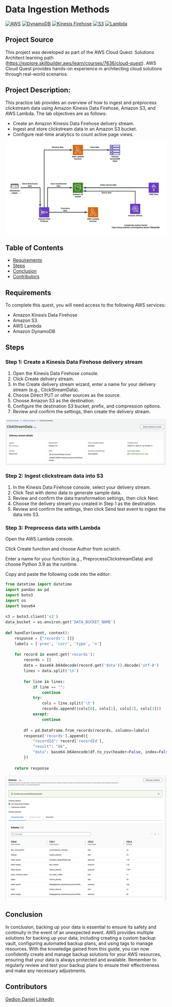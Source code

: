 # Data Ingestion Methods

[![AWS](https://img.shields.io/badge/AWS-100000?style=flat&logo=amazon&logoColor=FFFFFF&labelColor=5C5C5C&color=FF7300)](https://docs.aws.amazon.com/quicksight/latest/user/signing-up.html)
[![DynamoDB](https://img.shields.io/badge/DynamoDB-4053D6?style=flat&logo=amazonaws&logoColor=white&labelColor=232F3E&color=4053D6)](https://aws.amazon.com/dynamodb/)
[![Kinesis Firehose](https://img.shields.io/badge/Kinesis_Firehose-FFA500?style=flat&logo=amazonaws&logoColor=white&labelColor=232F3E&color=FFA500)](https://aws.amazon.com/kinesis/firehose/)
[![S3](https://img.shields.io/badge/S3-569A31?style=flat&logo=amazonaws&logoColor=white&labelColor=232F3E&color=569A31)](https://aws.amazon.com/s3/)
[![Lambda](https://img.shields.io/badge/Lambda-FDDB33?style=flat&logo=amazonaws&logoColor=white&labelColor=232F3E&color=FDDB33)](https://aws.amazon.com/lambda/)

## Project Source
This project was developed as part of the AWS Cloud Quest: Solutions Architect learning path (https://explore.skillbuilder.aws/learn/courses/7636/cloud-quest). AWS Cloud Quest provides hands-on experience in architecting cloud solutions through real-world scenarios.

## Project Description:

This practice lab provides an overview of how to ingest and preprocess clickstream data using Amazon Kinesis Data Firehose, Amazon S3, and AWS Lambda. The lab objectives are as follows:

- Create an Amazon Kinesis Data Firehose delivery stream.
- Ingest and store clickstream data in an Amazon S3 bucket.
- Configure real-time analytics to count active page views.

<p align="center">
  <img src="../Images/project-9-architecture-diagram.jpeg" alt="" style="display: block; margin: auto;" />
</p>

## Table of Contents

- [Requirements](#requirements)
- [Steps](#Steps)
- [Conclusion](#conclusion)
- [Contributors](#contributors)

## Requirements

To complete this quest, you will need access to the following AWS services:

- Amazon Kinesis Data Firehose
- Amazon S3
- AWS Lambda
- Amazon DynamoDB

## Steps

### Step 1: Create a Kinesis Data Firehose delivery stream

1. Open the Kinesis Data Firehose console.
2. Click Create delivery stream.
3. In the Create delivery stream wizard, enter a name for your delivery stream (e.g., ClickStreamData).
4. Choose Direct PUT or other sources as the source.
5. Choose Amazon S3 as the destination.
6. Configure the destination S3 bucket, prefix, and compression options.
7. Review and confirm the settings, then create the delivery stream.

<p align="center">
  <img src="./img/2.png" alt="" style="display: block; margin: auto;" />
</p>

### Step 2: Ingest clickstream data into S3

1. In the Kinesis Data Firehose console, select your delivery stream.
2. Click Test with demo data to generate sample data.
3. Review and confirm the data transformation settings, then click Next.
4. Choose the delivery stream you created in Step 1 as the destination.
5. Review and confirm the settings, then click Send test event to ingest the data into S3.

### Step 3: Preprocess data with Lambda

Open the AWS Lambda console.

Click Create function and choose Author from scratch.

Enter a name for your function (e.g., PreprocessClickstreamData) and choose Python 3.9 as the runtime.

Copy and paste the following code into the editor:

```python
from datetime import datetime
import pandas as pd
import boto3
import os
import base64

s3 = boto3.client('s3')
data_bucket = os.environ.get('DATA_BUCKET_NAME')

def handler(event, context):
    response = {"records": []}
    labels = ['prev', 'curr', 'type', 'n']
    
    for record in event.get('records'):
        records = []
        data = base64.b64decode(record.get('data')).decode('utf-8')
        lines = data.split('\n')

        for line in lines:
            if line == "":
                continue
            try:
                cols = line.split('\t')
                records.append((cols[0], cols[1], cols[2], cols[3]))
            except:
                continue

        df = pd.DataFrame.from_records(records, columns=labels)
        response['records'].append({
            "recordId": record['recordId'],
            "result": "Ok",
            "data": base64.b64encode(df.to_csv(header=False, index=False).encode('utf-8'))
        })

    return response
```

<p align="center">
  <img src="./img/3.png" alt="" style="display: block; margin: auto;" />
</p>

## Conclusion

In conclusion, backing up your data is essential to ensure its safety and continuity in the event of an unexpected event. AWS provides multiple solutions for backing up your data, including creating a custom backup vault, configuring automated backup plans, and using tags to manage resources. With the knowledge gained from this guide, you can now confidently create and manage backup solutions for your AWS resources, ensuring that your data is always protected and available. Remember to regularly review and test your backup plans to ensure their effectiveness and make any necessary adjustments.

## Contributors

[Gedion Daniel](https://gediondaniel.dev/)
[LinkedIn](https://www.linkedin.com/in/gedion-daniel-760ba6280/)
